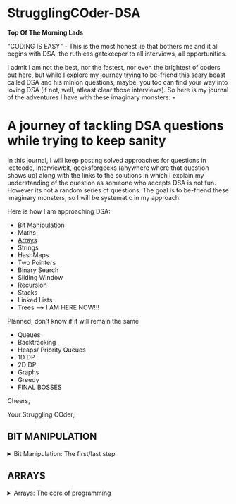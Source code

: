 # StrugglingCOder-DSA

**Top Of The Morning Lads**

"CODING IS EASY" - This is the most honest lie that bothers me and it all begins with DSA, the ruthless gatekeeper to all interviews, all opportunities. 

I admit I am not the best, nor the fastest, nor even the brightest of coders out here, but while I explore my journey trying to be-friend this scary beast called DSA and his minion questions, maybe, you too can find your way into loving DSA (if not, well, atleast clear those interviews). So here is my journal of the adventures I have with these imaginary monsters: **-**

# **A journey of tackling DSA questions while trying to keep sanity**
 
In this journal, I will keep posting solved approaches for questions in leetcode, interviewbit, geeksforgeeks (anywhere where that question shows up) along with the links to the solutions in which I explain my understanding of the question as someone who accepts DSA is not fun. However its not a random series of questions. The goal is to be-friend these imaginary monsters, so I will be systematic in my approach.

Here is how I am approaching DSA:
- [Bit Manipulation](#BIT-MANIPULATION)
- Maths
- [Arrays](#ARRAYS)
- Strings
- HashMaps
- Two Pointers
- Binary Search
- Sliding Window
- Recursion
- Stacks
- Linked Lists
- Trees      --> I AM HERE NOW!!!

Planned, don't know if it will remain the same
- Queues
- Backtracking
- Heaps/ Priority Queues
- 1D DP
- 2D DP
- Graphs
- Greedy
- FINAL BOSSES

Cheers,

Your Struggling COder;

## **BIT MANIPULATION**

<details>
 <summary>Bit Manipulation: The first/last step</summary>
 
Bit Manipulation surely isn't the first thing that comes to people's mind when they want to start there DSA journey (and I did agree to it till a long time), but I have come to realise if done first, it builds in a practice to code in the most optimized way in the long run. Since bit manipulation works closest to the machine, it speeds up the algorithms significantly faster.

In my experience bit manipulation has opened for me avenues in places where dumber me would have never thought to use it (binary search, powers of twos, masking, simple loops and much more). So, without any further ado, lets dig in what we need to learn in bit manipulation before we head to the questions (This is sort of classwork before doing homework, yeah poor example but its true).

1. Operators (AND, OR, XOR, NOT, Left Shift, Right Shift)
2. Decimal -> Binary
3. Binary -> Decimal
4. Addition/Subtraction on bits
5. Odd/Even numbers
6. Swap two numbers
7. Bit Masking
8. Find ith bit
9. Set ith bit
10. Clear ith bit
11. Find number of bits to convert number A to number B

These questions set us up for bit manipulation, with these questions we know mostly how to deal with bits (mostly cause some questions are designed to fail your logic). Now we can dive in the depths of our homework.
A sweet search in CHAT-GPT gives this roadmap for bit manipulation along with some practice questions (yeah, I rely on chat-gpt):

Roadmap to Learning Bit Manipulation:

1. Binary Basics
   - Conversion: Decimal to Binary
   - Understanding Bit Representation
   - LeetCode: [Total Set Bits](https://github.com/ElysianStorm/StrugglingCOder-DSA/blob/main/BitManipulation/RunningTotalSetBits.java)

2. Bitwise Operations
   - AND, OR, XOR, NOT
   - Application in Setting/Clearing Bits
   - LeetCode: [Single Number](https://github.com/ElysianStorm/StrugglingCOder-DSA/blob/main/BitManipulation/SingleNumber.java), [Single Number II](https://github.com/ElysianStorm/StrugglingCOder-DSA/blob/main/BitManipulation/SingleNumber2.java)

3. Shift Techniques
   - Left Shift (<<), Right Shift (>>)
   - Arithmetic Right Shift (>>>)
   - LeetCode: [Reverse Bits](https://github.com/ElysianStorm/StrugglingCOder-DSA/blob/main/BitManipulation/ReverseBitsOfNumber.java)

4. Tricks & Techniques
   - Even/Odd Check
   - Swapping Values without Temp Variables
   - LeetCode: [Hamming Weight](https://github.com/ElysianStorm/StrugglingCOder-DSA/blob/main/BitManipulation/HammingWeight.java), [Is Power of Two](https://github.com/ElysianStorm/StrugglingCOder-DSA/blob/main/BitManipulation/IsPowerOfTwo.java)

5. Language Integration
   - Implementing Bitwise Operations in Different Languages
   - Handling Bit Manipulation in Python, Java, etc.
   - LeetCode: [XOR in Subarray](https://github.com/ElysianStorm/StrugglingCOder-DSA/blob/main/BitManipulation/XorInSubArrays.java)

6. Algorithmic Applications
   - Optimizing Algorithms with Bit Manipulation
   - Bitwise XOR Properties
   - InterviewBit: [Min XOR Value](https://github.com/ElysianStorm/StrugglingCOder-DSA/blob/main/BitManipulation/MinXorValue.java)
</details>

## **ARRAYS**

<details>
 <summary>Arrays: The core of programming</summary>

 If it wasn't for arrays, computer programming would have probably not existed (thats my view on how important I feel arrays are, you are delightfully welcomed to think differently, but admit it, you too have a soft corner for arrays within you!). From the most simplest questions to the most complex and non intuitive questions, arrays are almost everywhere. So it is obvious to try and learn arrays and how to deal with them. 
 
 To put it simply, arrays are a list of anything, from primitive data types (numbers, characters, strings) to objects (if you are into object oriented programming) and complex data structures. Working with arrays can sometimes be hard (yeah, we all have been there when some questions on arrays just don't make any sense), but working with those questions too rely on the basics of arrays. So lets understand what are the basic operations we do with arrays (this is almost always similar for all data structures, be it linked lists, queues, stacks, trees, with some added functionality specific to the data structures). These operations are what makes up the in-built functions for arrays in many programming languages. You may ask why are we doing this then, when a simple call to those functions can do the work for us. Well, its always better to know your arsenal of weapons before heading to a fight. So lets see the weapons we need to master for facing array questions:
 
 1. Creating and initialising arrays in different ways with different types of data
 2. Finding element in array
 3. Finding index of element in array
 4. Finding element satifying condition
 5. Finding index of element satisfying condition
 6. Iterating over arrays in different ways (linear, jumps, conditional, back and front one after other and simultaneously)
 7. Inserting element in array at index of choice
 8. Deleting element from array at index of choice
 9. Updating element in array at index of choice
 10. Sorting arrays in different ways
 11. Merging arrays with other arrays
 12. Copying part of arrays (subarrays)

This list is neccessary but not sufficient, these core exercises set the premises for any array fundamental question. However, these alone do not solve array questions. For that we have to practice mastering the use of weapons we possess (i.e. practice approaching questions logically and deducing patterns and working on that). These questions are some of the few that give insight into many of the patterns that keep recurring in array based questions:

- [Minimum Lights To Activate](https://github.com/ElysianStorm/StrugglingCOder-DSA/blob/main/Arrays_HashMaps_Strings/MinimumLightsToActivate.java)
- [Find Occurence Of Each Number](https://github.com/ElysianStorm/StrugglingCOder-DSA/blob/main/Arrays_HashMaps_Strings/FindOccurencesOfEachNumber.java)
- [Longest Consecutive Subsequence](https://github.com/ElysianStorm/StrugglingCOder-DSA/blob/main/Arrays_HashMaps_Strings/LongestConsecutiveSubsequence.java)
- [Maximum Subarray](https://github.com/ElysianStorm/StrugglingCOder-DSA/blob/main/Arrays_HashMaps_Strings/MaxSubArray.java)
- [Spiral Order](https://github.com/ElysianStorm/StrugglingCOder-DSA/blob/main/Arrays_HashMaps_Strings/SpiralOrder.py)
- [Transpose Matrix](https://github.com/ElysianStorm/StrugglingCOder-DSA/blob/main/Arrays_HashMaps_Strings/TransposeMatrix.java)

NOTE: These questions still deal with the basics of arrays, some of the patterns in arrays are so common that they become a topic on there own (such as Two Pointers, Binary Search, Sliding Window and more).
</details>
